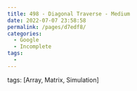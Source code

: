 ```yaml
---
title: 498 - Diagonal Traverse - Medium
date: 2022-07-07 23:58:58
permalink: /pages/d7edf8/
categories:
  - Google
  - Incomplete
tags:
  - 
---
```

tags: [Array, Matrix, Simulation]